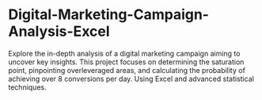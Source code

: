 # Digital-Marketing-Campaign-Analysis-Excel
Explore the in-depth analysis of a digital marketing campaign aiming to uncover key insights. This project focuses on determining the saturation point, pinpointing overleveraged areas, and calculating the probability of achieving over 8 conversions per day. Using Excel and advanced statistical techniques.
